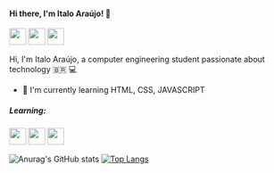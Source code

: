 #### Hi there, I'm Italo Araújo! :wave:	

[<img src="https://img.icons8.com/ios-filled/50/000000/linkedin-circled--v1.png" width="30"/>](https://www.linkedin.com/in/%C3%ADtalo-ara%C3%BAjo-652007177/)
[<img src="https://img.icons8.com/ios-filled/50/000000/twitter-circled--v2.png" width="30"/>](https://twitter.com/ItaloAraujo1997)
[<img src="https://img.icons8.com/fluent/48/000000/whatsapp.png" width="30"/>](http://api.whatsapp.com/send?phone=5511932456941)

Hi, I'm Italo Araújo, a computer engineering student passionate about technology :brazil:	:computer:

* :brain:	 I'm currently learning HTML, CSS, JAVASCRIPT

##### Learning:
<img src="https://user-images.githubusercontent.com/81595439/115320830-f71d0400-a158-11eb-8eec-f4fe10736a31.png" width="30"/> <img src="https://user-images.githubusercontent.com/81595439/115321065-73afe280-a159-11eb-99e2-ccc677b0bec2.png" width="30"/> 
<img src="https://user-images.githubusercontent.com/81595439/115321201-ba054180-a159-11eb-886e-7f88ac3f846a.png" width="30"/>





![Anurag's GitHub stats](https://github-readme-stats.vercel.app/api?username=ItaloAraujoo&show_icons=true&theme=radical)
[![Top Langs](https://github-readme-stats.vercel.app/api/top-langs/?username=ItaloAraujoo&show_icons=true&theme=radical)](https://github.com/ItaloAraujoo/github-readme-stats)


